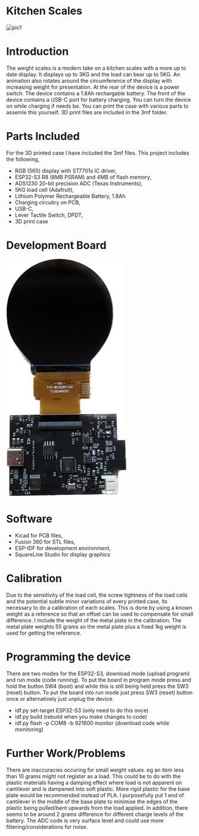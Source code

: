 # Kitchen Scales

![pic1](pics/pic1.png)

# Introduction

The weight scales is a modern take on a kitchen scales with a more up to date display. It displays up to 3KG and the load can bear up to 5KG. An animation also rotates around the circumference of the display with increasing weight for presentation. At the rear of the device is a power switch. The device contains a 1.8Ah rechargable battery. The front of the device contains a USB-C port for battery charging. You can turn the device on while charging if needs be. You can print the case with various parts to assemle this yourself. 3D print files are included in the 3mf folder. 

# Parts Included

For the 3D printed case I have included the 3mf files. This project includes the following,

- RGB (565) display with ST7701s IC driver,
- ESP32-S3 R8 (8MB PSRAM) and 4MB of flash memory,
- ADS1230 20-bit precision ADC (Texas Instruments),
- 5KG load cell (Adafruit),
- Lithium Polymer Rechargeable Battery, 1.8Ah
- Charging circuitry on PCB,
- USB-C,
- Lever Tactile Switch, DPDT,
- 3D print case

# Development Board

![pic2](pics/pic2.png)

# Software 

- Kicad for PCB files,
- Fusion 360 for STL files,
- ESP-IDF for development environment,
- SquareLine Studio for display graphics

# Calibration

Due to the sensitivity of the load cell, the screw tightness of the load cells and the potential subtle minor variations of every printed case, its necessary to do a calibration of each scales. This is done by using a known weight as a reference so that an offset can be used to compensate for small difference. I include the weight of the metal plate in the calibration. The metal plate weights 55 grams so the metal plate plus a fixed 1kg weight is used for getting the reference. 

# Programming the device

There are two modes for the ESP32-S3, download mode (upload program) and run mode (code running). To put the board in program mode press and hold the button SW4 (boot) and while this is still being held press the SW3 (reset) button. To put the board into run mode just press SW3 (reset) button once or alternatively just unplug the device. 

- idf.py set-target ESP32-S3 (only need to do this once)
- idf.py build (rebuild when you make changes to code)
- idf.py flash -p COM8 -b 921600 monitor (download code while monitoring)

# Further Work/Problems

There are inaccuracies occuring for small weight values. eg an item less than 10 grams might not register as a load. This could be to do with the plastic materials having a damping effect where load is not apparent on cantilever and is dampened into soft plastic. More rigid plastic for the base plate would be recommended instead of PLA. I purposefully put 1 end of cantilever in the middle of the base plate to minimise the edges of the plastic being pulled/bent upwards from the load applied. In addition, there seems to be around 2 grams difference for different charge levels of the battery. The ADC code is very surface level and could use more filtering/considerations for noise. 

